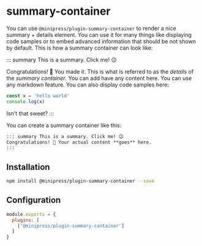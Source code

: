 # summary-container
You can use `@minipress/plugin-summary-container` to render a nice summary + details element. You can use it for many things like displaying code samples or to embed advanced information that should be not shown by default. This is how a summary container can look like:

::: summary This is a summary. Click me! 😉

Congratulations! 🥳 You made it. This is what is referred to as the *details* of the *summary container*. You can add have any content here. You can use any markdown feature. You can also display code samples here:

```js
const x = 'hello world'
console.log(x)
```

Isn't that sweet?
:::

You can create a summary container like this:


````markdown
::: summary This is a summary. Click me! 😉
Congratulations! 🥳 Your actual content **goes** here.
:::
````

## Installation
```sh
npm install @minipress/plugin-summary-container --save
```

## Configuration
```js
module.exports = {
  plugins: [
    ['@minipress/plugin-summary-container']
  ]
}
```

